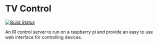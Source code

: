 TV Control
==========

[![Build Status](https://travis-ci.org/candersony/tvControl.png)](https://travis-ci.org/candersony/tvControl)

An IR control server to run on a raspberry pi and provide an easy to use web interface for controlling devices.